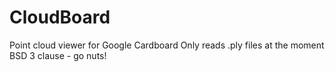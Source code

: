 # CloudBoard
Point cloud viewer for Google Cardboard
Only reads .ply files at the moment
BSD 3 clause - go nuts!
